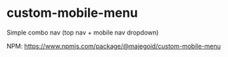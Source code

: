 # custom-mobile-menu
Simple combo nav (top nav + mobile nav dropdown)

NPM: https://www.npmjs.com/package/@majegoid/custom-mobile-menu
